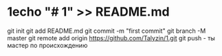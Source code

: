 # 1echo "# 1" >> README.md 
git init 
git add README.md 
git commit -m "first commit" 
git branch -M master 
git remote add origin https://github.com/Talyzin/1.git
 git push - ты мастер по происхождению
